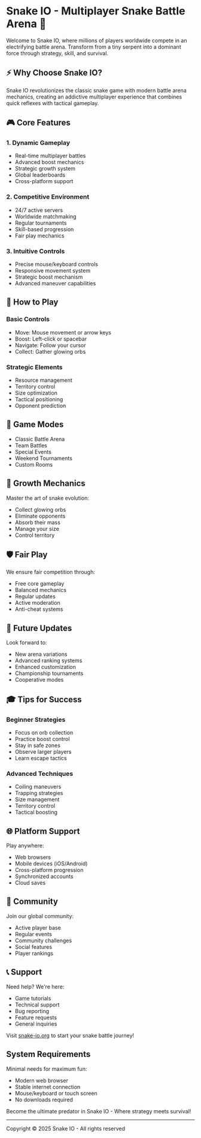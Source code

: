 # Snake IO - Multiplayer Snake Battle Arena 🐍

Welcome to Snake IO, where millions of players worldwide compete in an electrifying battle arena. Transform from a tiny serpent into a dominant force through strategy, skill, and survival.

## ⚡ Why Choose Snake IO?

Snake IO revolutionizes the classic snake game with modern battle arena mechanics, creating an addictive multiplayer experience that combines quick reflexes with tactical gameplay.

## 🎮 Core Features

### 1. Dynamic Gameplay
- Real-time multiplayer battles
- Advanced boost mechanics
- Strategic growth system
- Global leaderboards
- Cross-platform support

### 2. Competitive Environment
- 24/7 active servers
- Worldwide matchmaking
- Regular tournaments
- Skill-based progression
- Fair play mechanics

### 3. Intuitive Controls
- Precise mouse/keyboard controls
- Responsive movement system
- Strategic boost mechanism
- Advanced maneuver capabilities

## 🎯 How to Play

### Basic Controls
- Move: Mouse movement or arrow keys
- Boost: Left-click or spacebar
- Navigate: Follow your cursor
- Collect: Gather glowing orbs

### Strategic Elements
- Resource management
- Territory control
- Size optimization
- Tactical positioning
- Opponent prediction

## 🌟 Game Modes

- Classic Battle Arena
- Team Battles
- Special Events
- Weekend Tournaments
- Custom Rooms

## 💫 Growth Mechanics

Master the art of snake evolution:
- Collect glowing orbs
- Eliminate opponents
- Absorb their mass
- Manage your size
- Control territory

## 🛡️ Fair Play

We ensure fair competition through:
- Free core gameplay
- Balanced mechanics
- Regular updates
- Active moderation
- Anti-cheat systems

## 🔮 Future Updates

Look forward to:
- New arena variations
- Advanced ranking systems
- Enhanced customization
- Championship tournaments
- Cooperative modes

## 🎓 Tips for Success

### Beginner Strategies
- Focus on orb collection
- Practice boost control
- Stay in safe zones
- Observe larger players
- Learn escape tactics

### Advanced Techniques
- Coiling maneuvers
- Trapping strategies
- Size management
- Territory control
- Tactical boosting

## 🌐 Platform Support

Play anywhere:
- Web browsers
- Mobile devices (iOS/Android)
- Cross-platform progression
- Synchronized accounts
- Cloud saves

## 🤝 Community

Join our global community:
- Active player base
- Regular events
- Community challenges
- Social features
- Player rankings

## 📞 Support

Need help? We're here:
- Game tutorials
- Technical support
- Bug reporting
- Feature requests
- General inquiries

Visit [snake-io.org](http://snake-io.org) to start your snake battle journey!

## System Requirements

Minimal needs for maximum fun:
- Modern web browser
- Stable internet connection
- Mouse/keyboard or touch screen
- No downloads required

Become the ultimate predator in Snake IO - Where strategy meets survival!

---

Copyright © 2025 Snake IO - All rights reserved
